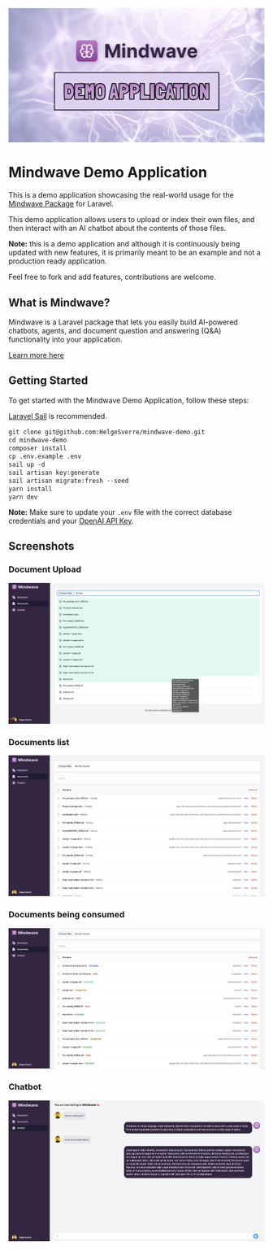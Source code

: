 ![Mindwave](.github/header.png)

# Mindwave Demo Application

This is a demo application showcasing the real-world usage for
the [Mindwave Package](https://github.com/helgesverre/mindwave) for Laravel.

This demo application allows users to upload or index their own files, and then interact with an AI chatbot about the
contents of those files.

**Note:** this is a demo application and although it is continuously being updated with new features, it is primarily
meant to be an example and not a production ready application.

Feel free to fork and add features, contributions are welcome.

## What is Mindwave?

Mindwave is a Laravel package that lets you easily build AI-powered chatbots, agents, and document question and
answering (Q&A) functionality into your application.

[Learn more here](https://mindwave.no)

## Getting Started

To get started with the Mindwave Demo Application, follow these steps:

[Laravel Sail](https://laravel.com/docs/10.x/sail) is recommended.

```shell
git clone git@github.com:HelgeSverre/mindwave-demo.git
cd mindwave-demo
composer install
cp .env.example .env
sail up -d
sail artisan key:generate
sail artisan migrate:fresh --seed
yarn install
yarn dev
```

**Note:** Make sure to update your `.env` file with the correct database credentials and
your [OpenAI API Key](https://platform.openai.com/account/api-keys).

## Screenshots

### Document Upload

![img.png](.github/screen-upload.png)

### Documents list

![img.png](.github/screen-documents.png)

### Documents being consumed

![img.png](.github/screen-consuming.png)

### Chatbot

![img.png](.github/screen-chatbot.png)

